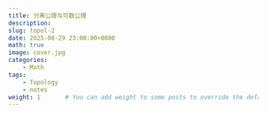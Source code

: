 ```yaml
---
title: 分离公理与可数公理
description: 
slug: topol-2
date: 2025-08-29 23:00:00+0800
math: true
image: cover.jpg
categories:
    - Math
tags:
    - Topology
    - notes
weight: 1       # You can add weight to some posts to override the default sorting (date descending)
---
```


